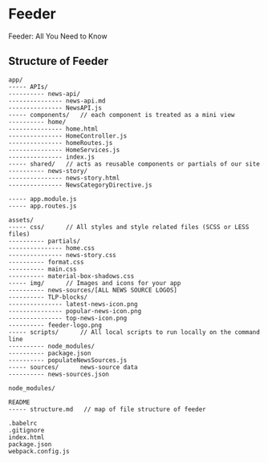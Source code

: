 # Feeder
Feeder: All You Need to Know

## Structure of Feeder

    app/
    ----- APIs/
    ---------- news-api/
    --------------- news-api.md
    --------------- NewsAPI.js
    ----- components/   // each component is treated as a mini view
    ---------- home/
    --------------- home.html
    --------------- HomeController.js
    --------------- homeRoutes.js
    --------------- HomeServices.js
    --------------- index.js
    ----- shared/   // acts as reusable components or partials of our site
    ---------- news-story/
    --------------- news-story.html
    --------------- NewsCategoryDirective.js

    ----- app.module.js
    ----- app.routes.js

    assets/
    ----- css/      // All styles and style related files (SCSS or LESS files)
    ---------- partials/
    --------------- home.css
    --------------- news-story.css
    ---------- format.css
    ---------- main.css
    ---------- material-box-shadows.css
    ----- img/      // Images and icons for your app
    ---------- news-sources/[ALL NEWS SOURCE LOGOS]
    ---------- TLP-blocks/
    --------------- latest-news-icon.png
    --------------- popular-news-icon.png
    --------------- top-news-icon.png
    ---------- feeder-logo.png
    ----- scripts/      // All local scripts to run locally on the command line
    ---------- node_modules/
    ---------- package.json
    ---------- populateNewsSources.js
    ----- sources/      news-source data
    ---------- news-sources.json

    node_modules/

    README
    ----- structure.md   // map of file structure of feeder

    .babelrc
    .gitignore
    index.html
    package.json
    webpack.config.js
